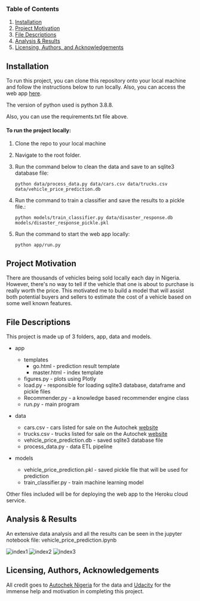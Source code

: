 ### Table of Contents

1. [Installation](#installation)
2. [Project Motivation](#motivation)
3. [File Descriptions](#files)
4. [Analysis & Results](#analysis&results)
5. [Licensing, Authors, and Acknowledgements](#licensing)

## Installation <a name="installation"></a>

To run this project, you can clone this repository onto your local machine and follow the instructions below to run locally. Also, you can access the web app [here]().

The version of python used is python 3.8.8. 

Also, you can use the requirements.txt file above.

#### To run the project locally:

1. Clone the repo to your local machine
2. Navigate to the root folder.
3. Run the command below to clean the data and save to an sqlite3 database file: 
   
   ```
   python data/process_data.py data/cars.csv data/trucks.csv data/vehicle_price_prediction.db 
   ```

4. Run the command to train a classifier and save the results to a pickle file.: 
   
   ```
   python models/train_classifier.py data/disaster_response.db models/disaster_response_pickle.pkl 
   ```

5. Run the command to start the web app locally:

    ```
    python app/run.py
    ```

## Project Motivation<a name="motivation"></a>

There are thousands of vehicles being sold locally each day in Nigeria. However, there's no way to tell if the vehicle that one is about to purchase is really worth the price. This motivated me to build a model that will assist both potential buyers and sellers to estimate the cost of a vehicle based on some well known features.  


## File Descriptions <a name="files"></a>

This project is made up of 3 folders, app, data and models.

* app
    * templates
        * go.html - prediction result template
        * master.html - index template
    * figures.py - plots using Plotly
    * load.py - responsible for loading sqlite3 database, dataframe and pickle files
    * Recommender.py - a knowledge based recommender engine class
    * run.py - main program

* data
    * cars.csv - cars listed for sale on the Autochek [website](https://autochek.africa/ng)
    * trucks.csv - trucks listed for sale on the Autochek [website](https://autochek.africa/ng)
    * vehicle_price_prediction.db - saved sqlite3 database file
    * process_data.py - data ETL pipeline
    
* models
    * vehicle_price_prediction.pkl - saved pickle file that will be used for prediction
    * train_classifier.py - train machine learning model


Other files included will be for deploying the web app to the Heroku cloud service.

## Analysis & Results <a name="analysis&results"></a>

An extensive data analysis and all the results can be seen in the jupyter notebook file: vehicle_price_prediction.ipynb

![index1](https://user-images.githubusercontent.com/16907846/120944069-804cc200-c72a-11eb-8098-dc479d4bdc8b.JPG)
![index2](https://user-images.githubusercontent.com/16907846/120944075-8347b280-c72a-11eb-968e-e71b70681f3a.JPG)
![index3](https://user-images.githubusercontent.com/16907846/120944139-c99d1180-c72a-11eb-9044-00c2804d64dd.JPG)


## Licensing, Authors, Acknowledgements<a name="licensing"></a>

All credit goes to [Autochek Nigeria](https://autochek.africa/ng) for the data and [Udacity](https://www.udacity.com/) for the immense help and motivation in completing this project.
